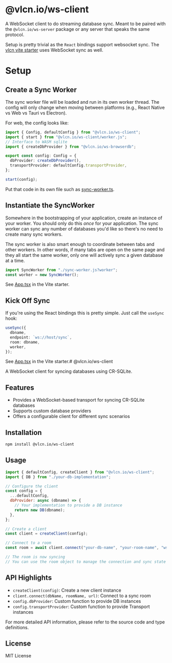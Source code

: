 # @vlcn.io/ws-client

A WebSocket client to do streaming database sync. Meant to be paired with the `@vlcn.io/ws-server` package or any server that speaks the same protocol.

Setup is pretty trivial as the `React` bindings support websocket sync. The [vlcn vite starter](https://github.com/vlcn-io/vite-starter) uses WebSocket sync as well.

# Setup

## Create a Sync Worker

The sync worker file will be loaded and run in its own worker thread. The config will only change when moving between platforms (e.g., React Native vs Web vs Tauri vs Electron).

For web, the config looks like:

```ts
import { Config, defaultConfig } from "@vlcn.io/ws-client";
import { start } from "@vlcn.io/ws-client/worker.js";
// Interface to WASM sqlite
import { createDbProvider } from "@vlcn.io/ws-browserdb";

export const config: Config = {
  dbProvider: createDbProvider(),
  transportProvider: defaultConfig.transportProvider,
};

start(config);
```

Put that code in its own file such as [sync-worker.ts](https://github.com/vlcn-io/vite-starter/blob/main/src/sync-worker.ts).

## Instantiate the SyncWorker

Somewhere in the bootstrapping of your application, create an instance of your worker. You should only do this _once_ for your application. The sync worker can sync any number of databases you'd like so there's no need to create many sync workers.

The sync worker is also smart enough to coordinate between tabs and other workers. In other words, if many tabs are open on the same page and they all start the same worker, only one will actively sync a given database at a time.

```ts
import SyncWorker from "./sync-worker.js?worker";
const worker = new SyncWorker();
```

See [App.tsx](https://github.com/vlcn-io/vite-starter/blob/e69fdc061f1d9d15af083ec837c9d09832bac41d/src/App.tsx#L23) in the Vite starter.

## Kick Off Sync

If you're using the React bindings this is pretty simple. Just call the `useSync` hook:

```ts
useSync({
  dbname,
  endpoint: `ws://host/sync`,
  room: dbname,
  worker,
});
```

See [App.tsx](https://github.com/vlcn-io/vite-starter/blob/e69fdc061f1d9d15af083ec837c9d09832bac41d/src/App.tsx#L26-L31) in the Vite starter.# @vlcn.io/ws-client

A WebSocket client for syncing databases using CR-SQLite.

## Features

- Provides a WebSocket-based transport for syncing CR-SQLite databases
- Supports custom database providers
- Offers a configurable client for different sync scenarios

## Installation

```bash
npm install @vlcn.io/ws-client
```

## Usage

```javascript
import { defaultConfig, createClient } from "@vlcn.io/ws-client";
import { DB } from "./your-db-implementation";

// Configure the client
const config = {
  ...defaultConfig,
  dbProvider: async (dbname) => {
    // Your implementation to provide a DB instance
    return new DB(dbname);
  },
};

// Create a client
const client = createClient(config);

// Connect to a room
const room = await client.connect("your-db-name", "your-room-name", "wss://your-websocket-server.com");

// The room is now syncing
// You can use the room object to manage the connection and sync state
```

## API Highlights

- `createClient(config)`: Create a new client instance
- `client.connect(dbName, roomName, url)`: Connect to a sync room
- `config.dbProvider`: Custom function to provide DB instances
- `config.transportProvider`: Custom function to provide Transport instances

For more detailed API information, please refer to the source code and type definitions.

## License

MIT License
